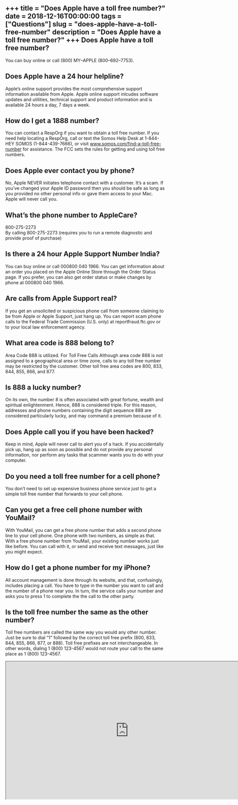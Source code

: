 +++
title = "Does Apple have a toll free number?"
date = 2018-12-16T00:00:00
tags = ["Questions"]
slug = "does-apple-have-a-toll-free-number"
description = "Does Apple have a toll free number?"
+++
Does Apple have a toll free number?
-----------------------------------

You can buy online or call (800) MY–APPLE (800–692–7753).

Does Apple have a 24 hour helpline?
-----------------------------------

Apple’s online support provides the most comprehensive support information available from Apple. Apple online support inlcudes software updates and utilities, technical support and product information and is available 24 hours a day, 7 days a week.

How do I get a 1888 number?
---------------------------

You can contact a RespOrg if you want to obtain a toll free number. If you need help locating a RespOrg, call or text the Somos Help Desk at 1-844-HEY SOMOS (1-844-439-7666), or visit www.somos.com/find-a-toll-free-number for assistance. The FCC sets the rules for getting and using toll free numbers.

Does Apple ever contact you by phone?
-------------------------------------

No, Apple NEVER initiates telephone contact with a customer. It’s a scam. If you’ve changed your Apple ID password then you should be safe as long as you provided no other personal info or gave them access to your Mac. Apple will never call you.

What’s the phone number to AppleCare?
-------------------------------------

800-275-2273  
By calling 800-275-2273 (requires you to run a remote diagnostic and provide proof of purchase)

Is there a 24 hour Apple Support Number India?
----------------------------------------------

You can buy online or call 000800 040 1966. You can get information about an order you placed on the Apple Online Store through the Order Status page. If you prefer, you can also get order status or make changes by phone at 000800 040 1966.

Are calls from Apple Support real?
----------------------------------

If you get an unsolicited or suspicious phone call from someone claiming to be from Apple or Apple Support, just hang up. You can report scam phone calls to the Federal Trade Commission (U.S. only) at reportfraud.ftc.gov or to your local law enforcement agency.

What area code is 888 belong to?
--------------------------------

Area Code 888 is utilized. For Toll Free Calls Although area code 888 is not assigned to a geographical area or time zone, calls to any toll free number may be restricted by the customer. Other toll free area codes are 800, 833, 844, 855, 866, and 877.

Is 888 a lucky number?
----------------------

On its own, the number 8 is often associated with great fortune, wealth and spiritual enlightenment. Hence, 888 is considered triple. For this reason, addresses and phone numbers containing the digit sequence 888 are considered particularly lucky, and may command a premium because of it.

Does Apple call you if you have been hacked?
--------------------------------------------

Keep in mind, Apple will never call to alert you of a hack. If you accidentally pick up, hang up as soon as possible and do not provide any personal information, nor perform any tasks that scammer wants you to do with your computer.

Do you need a toll free number for a cell phone?
------------------------------------------------

You don’t need to set up expensive business phone service just to get a simple toll free number that forwards to your cell phone.

Can you get a free cell phone number with YouMail?
--------------------------------------------------

With YouMail, you can get a free phone number that adds a second phone line to your cell phone. One phone with two numbers, as simple as that. With a free phone number from YouMail, your existing number works just like before. You can call with it, or send and receive text messages, just like you might expect.

How do I get a phone number for my iPhone?
------------------------------------------

All account management is done through its website, and that, confusingly, includes placing a call. You have to type in the number you want to call and the number of a phone near you. In turn, the service calls your number and asks you to press 1 to complete the the call to the other party.

Is the toll free number the same as the other number?
-----------------------------------------------------

Toll free numbers are called the same way you would any other number. Just be sure to dial “1” followed by the correct toll free prefix (800, 833, 844, 855, 866, 877, or 888). Toll free prefixes are not interchangeable. In other words, dialing 1 (800) 123-4567 would not route your call to the same place as 1 (800) 123-4567.

<iframe allow="accelerometer; autoplay; clipboard-write; encrypted-media; gyroscope; picture-in-picture" allowfullscreen="" class="__youtube_prefs__  epyt-is-override  no-lazyload" data-no-lazy="1" data-origheight="433" data-origwidth="770" data-skipgform_ajax_framebjll="" height="433" id="_ytid_67304" loading="lazy" src="https://www.youtube.com/embed/YzUN65qz9Jo?enablejsapi=1&autoplay=0&cc_load_policy=0&cc_lang_pref=&iv_load_policy=1&loop=0&modestbranding=0&rel=1&fs=1&playsinline=0&autohide=2&theme=dark&color=red&controls=1&" title="YouTube player" width="770"></iframe>